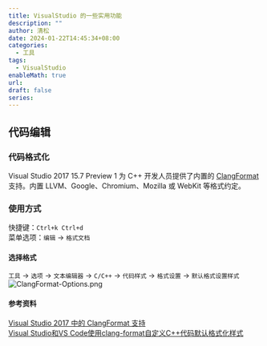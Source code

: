 ```yaml
---
title: VisualStudio 的一些实用功能
description: ""
author: 清松
date: 2024-01-22T14:45:34+08:00
categories:
  - 工具
tags:
  - VisualStudio
enableMath: true
url: 
draft: false
series:
---
```

## 代码编辑
### 代码格式化
Visual Studio 2017 15.7 Preview 1 为 C++ 开发人员提供了内置的 [ClangFormat](https://clang.llvm.org/docs/ClangFormat.html) 支持。内置 LLVM、Google、Chromium、Mozilla 或 WebKit 等格式约定。  
### 使用方式
快捷键：`Ctrl+k Ctrl+d`  
菜单选项：`编辑` -\> `格式文档`  

#### 选择格式
`工具` -\> `选项` -\> `文本编辑器` -\> `C/C++` -\> `代码样式` -\> `格式设置` -\> `默认格式设置样式`  
![ClangFormat-Options.png](/工具/visual_studio/ClangFormat-Options.png)

#### 参考资料
[Visual Studio 2017 中的 ClangFormat 支持](https://devblogs.microsoft.com/cppblog/clangformat-support-in-visual-studio-2017-15-7-preview-1/)  
[Visual Studio和VS Code使用clang-format自定义C++代码默认格式化样式](https://blog.csdn.net/xy1157/article/details/93224422)  
